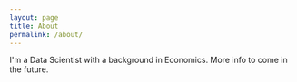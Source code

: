 ```yaml
---
layout: page
title: About
permalink: /about/
---
```


I'm  a Data Scientist with a background in Economics. More info to come in the future.